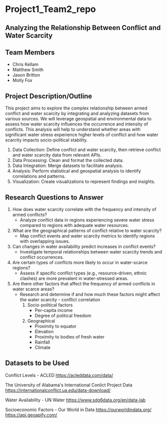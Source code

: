 # Project1_Team2_repo

## Analyzing the Relationship Between Conflict and Water Scarcity

## Team Members
- Chris Kellam
- Matthew Smith
- Jason Britton
- Molly Fox


## Project Description/Outline
This project aims to explore the complex relationship between armed conflict and water scarcity by integrating and analyzing datasets from various sources. We will leverage geospatial and environmental data to assess how water scarcity influences the occurrence and intensity of conflicts. This analysis will help to understand whether areas with significant water stress experience higher levels of conflict and how water scarcity impacts socio-political stability.
1. Data Collection: Define conflict and water scarcity, then retrieve conflict and water scarcity data from relevant APIs.
2. Data Processing: Clean and format the collected data.
3. Data Integration: Merge datasets to facilitate analysis.
4. Analysis: Perform statistical and geospatial analysis to identify correlations and patterns.
5. Visualization: Create visualizations to represent findings and insights.


## Research Questions to Answer
1. How does water scarcity correlate with the frequency and intensity of armed conflicts?
   * Analyze conflict data in regions experiencing severe water stress compared to regions with adequate water resources.
2. What are the geographical patterns of conflict relative to water scarcity?
   * Map conflict events and water scarcity metrics to identify regions with overlapping issues.
3. Can changes in water availability predict increases in conflict events?
   * Investigate temporal relationships between water scarcity trends and conflict occurrences.
4. Are certain types of conflicts more likely to occur in water-scarce regions?
   * Assess if specific conflict types (e.g., resource-driven, ethnic clashes) are more prevalent in water-stressed areas.
5. Are there other factors that affect the frequency of armed conflicts in water scarce areas?
   * Research and determine if and how much these factors might affect the water scarcity - conflict correlation
       1. Socio-political factors
            * Per-capita income
            * Degree of political freedom 
        2. Geographical
            * Proximity to equator
            * Elevation
            * Proximity to bodies of fresh water
            * Rainfall
            * Climate


## Datasets to be Used
Conflict Levels - ACLED
https://acleddata.com/data/

The University of Alabama's International Conlict Project Data
https://internationalconflict.ua.edu/data-download/

Water Availability - UN Water
https://www.sdg6data.org/en/data-lab

Socioeconomic Factors - Our World in Data
https://ourworldindata.org/
https://api.geoapify.com/
